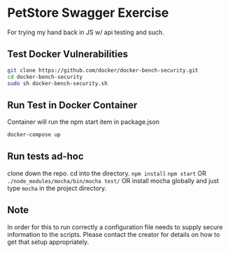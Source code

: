 # PetStore Swagger Exercise #

For trying my hand back in JS w/ api testing and such.

## Test Docker Vulnerabilities ##

```bash
git clone https://github.com/docker/docker-bench-security.git
cd docker-bench-security
sudo sh docker-bench-security.sh
```

## Run Test in Docker Container ##

Container will run the npm start item in package.json

```bash
docker-compose up
```

## Run tests ad-hoc

clone down the repo. cd into the directory.
`npm install`
`npm start`
OR
`./node_modules/mocha/bin/mocha test/`
OR
install mocha globally and just type `mocha` in the project directory.

## Note ##

In order for this to run correctly a configuration file needs to supply secure information to the scripts. Please contact the creator for details on how to get that setup appropriately.
